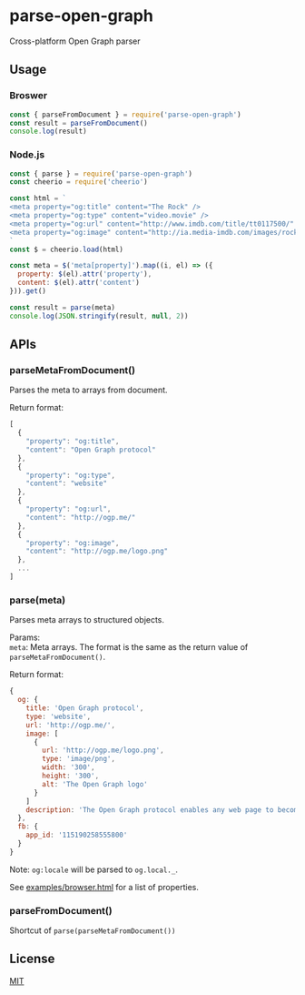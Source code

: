 # parse-open-graph
Cross-platform Open Graph parser

## Usage

### Broswer
```js
const { parseFromDocument } = require('parse-open-graph')
const result = parseFromDocument()
console.log(result)
```

### Node.js
```js
const { parse } = require('parse-open-graph')
const cheerio = require('cheerio')

const html = `
<meta property="og:title" content="The Rock" />
<meta property="og:type" content="video.movie" />
<meta property="og:url" content="http://www.imdb.com/title/tt0117500/" />
<meta property="og:image" content="http://ia.media-imdb.com/images/rock.jpg" />
`
const $ = cheerio.load(html)

const meta = $('meta[property]').map((i, el) => ({
  property: $(el).attr('property'),
  content: $(el).attr('content')
})).get()

const result = parse(meta)
console.log(JSON.stringify(result, null, 2))
```

## APIs

### parseMetaFromDocument()
Parses the meta to arrays from document.

Return format:
```js
[
  {
    "property": "og:title",
    "content": "Open Graph protocol"
  },
  {
    "property": "og:type",
    "content": "website"
  },
  {
    "property": "og:url",
    "content": "http://ogp.me/"
  },
  {
    "property": "og:image",
    "content": "http://ogp.me/logo.png"
  },
  ...
]
```

### parse(meta)
Parses meta arrays to structured objects.

Params:  
`meta`: Meta arrays. The format is the same as the return value of `parseMetaFromDocument()`.  

Return format:
```js
{
  og: {
    title: 'Open Graph protocol',
    type: 'website',
    url: 'http://ogp.me/',
    image: [
      {
        url: 'http://ogp.me/logo.png',
        type: 'image/png',
        width: '300',
        height: '300',
        alt: 'The Open Graph logo'
      }
    ]
    description: 'The Open Graph protocol enables any web page to become a rich object in a social graph.'
  },
  fb: {
    app_id: '115190258555800'
  }
}
```

Note: `og:locale` will be parsed to `og.local._`.

See [examples/browser.html](examples/browser.html) for a list of properties.

### parseFromDocument()
Shortcut of `parse(parseMetaFromDocument())`

## License
[MIT](LICENSE)
